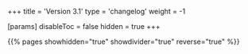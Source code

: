 +++
title = 'Version 3.1'
type = 'changelog'
weight = -1

[params]
  disableToc = false
  hidden = true
+++

{{% pages showhidden="true" showdivider="true" reverse="true" %}}
